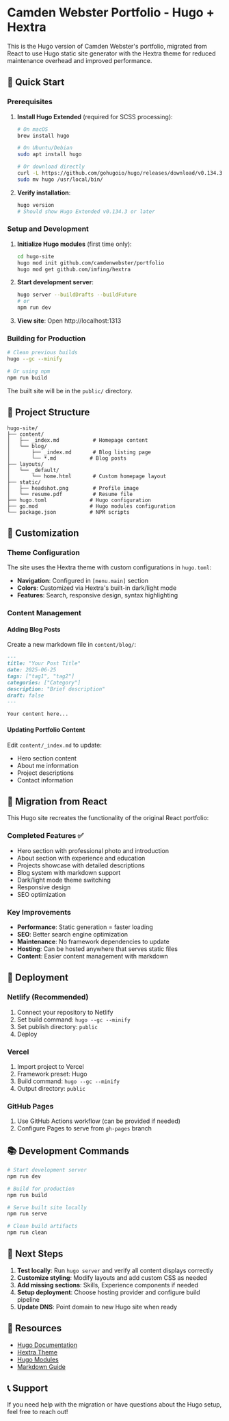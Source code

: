 # Camden Webster Portfolio - Hugo + Hextra

This is the Hugo version of Camden Webster's portfolio, migrated from React to use Hugo static site generator with the Hextra theme for reduced maintenance overhead and improved performance.

## 🚀 Quick Start

### Prerequisites

1. **Install Hugo Extended** (required for SCSS processing):
   ```bash
   # On macOS
   brew install hugo
   
   # On Ubuntu/Debian
   sudo apt install hugo
   
   # Or download directly
   curl -L https://github.com/gohugoio/hugo/releases/download/v0.134.3/hugo_extended_0.134.3_linux-amd64.tar.gz | tar -xz
   sudo mv hugo /usr/local/bin/
   ```

2. **Verify installation**:
   ```bash
   hugo version
   # Should show Hugo Extended v0.134.3 or later
   ```

### Setup and Development

1. **Initialize Hugo modules** (first time only):
   ```bash
   cd hugo-site
   hugo mod init github.com/camdenwebster/portfolio
   hugo mod get github.com/imfing/hextra
   ```

2. **Start development server**:
   ```bash
   hugo server --buildDrafts --buildFuture
   # or
   npm run dev
   ```

3. **View site**: Open http://localhost:1313

### Building for Production

```bash
# Clean previous builds
hugo --gc --minify

# Or using npm
npm run build
```

The built site will be in the `public/` directory.

## 📁 Project Structure

```
hugo-site/
├── content/
│   ├── _index.md           # Homepage content
│   └── blog/
│       ├── _index.md       # Blog listing page
│       └── *.md           # Blog posts
├── layouts/
│   └── _default/
│       └── home.html       # Custom homepage layout
├── static/
│   ├── headshot.png        # Profile image
│   └── resume.pdf          # Resume file
├── hugo.toml              # Hugo configuration
├── go.mod                 # Hugo modules configuration
└── package.json           # NPM scripts
```

## 🎨 Customization

### Theme Configuration

The site uses the Hextra theme with custom configurations in `hugo.toml`:

- **Navigation**: Configured in `[menu.main]` section
- **Colors**: Customized via Hextra's built-in dark/light mode
- **Features**: Search, responsive design, syntax highlighting

### Content Management

#### Adding Blog Posts

Create a new markdown file in `content/blog/`:

```markdown
---
title: "Your Post Title"
date: 2025-06-25
tags: ["tag1", "tag2"]
categories: ["Category"]
description: "Brief description"
draft: false
---

Your content here...
```

#### Updating Portfolio Content

Edit `content/_index.md` to update:
- Hero section content
- About me information
- Project descriptions
- Contact information

## 🔧 Migration from React

This Hugo site recreates the functionality of the original React portfolio:

### Completed Features ✅
- Hero section with professional photo and introduction
- About section with experience and education
- Projects showcase with detailed descriptions
- Blog system with markdown support
- Dark/light mode theme switching
- Responsive design
- SEO optimization

### Key Improvements
- **Performance**: Static generation = faster loading
- **SEO**: Better search engine optimization
- **Maintenance**: No framework dependencies to update
- **Hosting**: Can be hosted anywhere that serves static files
- **Content**: Easier content management with markdown

## 🚀 Deployment

### Netlify (Recommended)
1. Connect your repository to Netlify
2. Set build command: `hugo --gc --minify`
3. Set publish directory: `public`
4. Deploy

### Vercel
1. Import project to Vercel
2. Framework preset: Hugo
3. Build command: `hugo --gc --minify`
4. Output directory: `public`

### GitHub Pages
1. Use GitHub Actions workflow (can be provided if needed)
2. Configure Pages to serve from `gh-pages` branch

## 📚 Development Commands

```bash
# Start development server
npm run dev

# Build for production
npm run build

# Serve built site locally
npm run serve

# Clean build artifacts
npm run clean
```

## 🎯 Next Steps

1. **Test locally**: Run `hugo server` and verify all content displays correctly
2. **Customize styling**: Modify layouts and add custom CSS as needed
3. **Add missing sections**: Skills, Experience components if needed
4. **Setup deployment**: Choose hosting provider and configure build pipeline
5. **Update DNS**: Point domain to new Hugo site when ready

## 🔗 Resources

- [Hugo Documentation](https://gohugo.io/documentation/)
- [Hextra Theme](https://github.com/imfing/hextra)
- [Hugo Modules](https://gohugo.io/hugo-modules/)
- [Markdown Guide](https://www.markdownguide.org/)

## 📞 Support

If you need help with the migration or have questions about the Hugo setup, feel free to reach out!